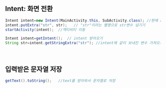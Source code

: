 ## Intent: 화면 전환
```java
Intent intent=new Intent(MainActivity.this, SubActivity.class); //현재 activity에서 다른 class로 이동
intent.putExtra("str", str);   // "str"이라는 별명으로 str변수 넘기기 
startActivity(intent);  //액티비티 이동
```
```java
Intent intent=getIntent();  // intent 받아오기
String str=intent.getStringExtra("str"); //intent에 같이 보내진 변수 가져오기
```
</br>

## 입력받은 문자열 저장
```java
getText().toString();   //text를 받아와서 문자열로 저장
```